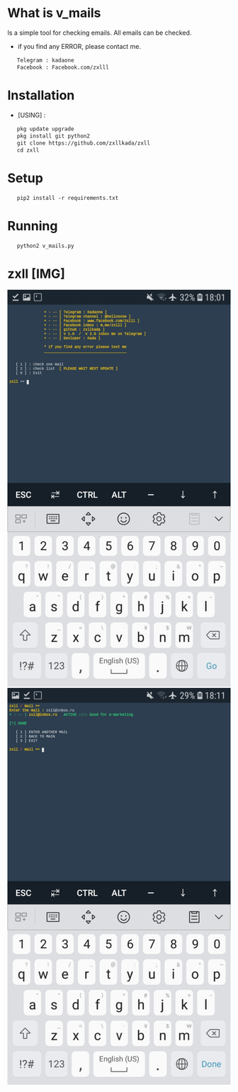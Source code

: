 # What is v_mails
Is a simple tool for checking emails.
All emails can be checked.

* if you find any ERROR, please contact me.
```
   Telegram : kadaone
   Facebook : Facebook.com/zxlll
```
# Installation 
* [USING] :
```
   pkg update upgrade
   pkg install git python2
   git clone https://github.com/zxllkada/zxll
   cd zxll
```
# Setup
```
   pip2 install -r requirements.txt
```
# Running 
```
   python2 v_mails.py
```
# zxll [IMG]
<img src=zxll.jpg>
<img src=kadaone.jpg>
